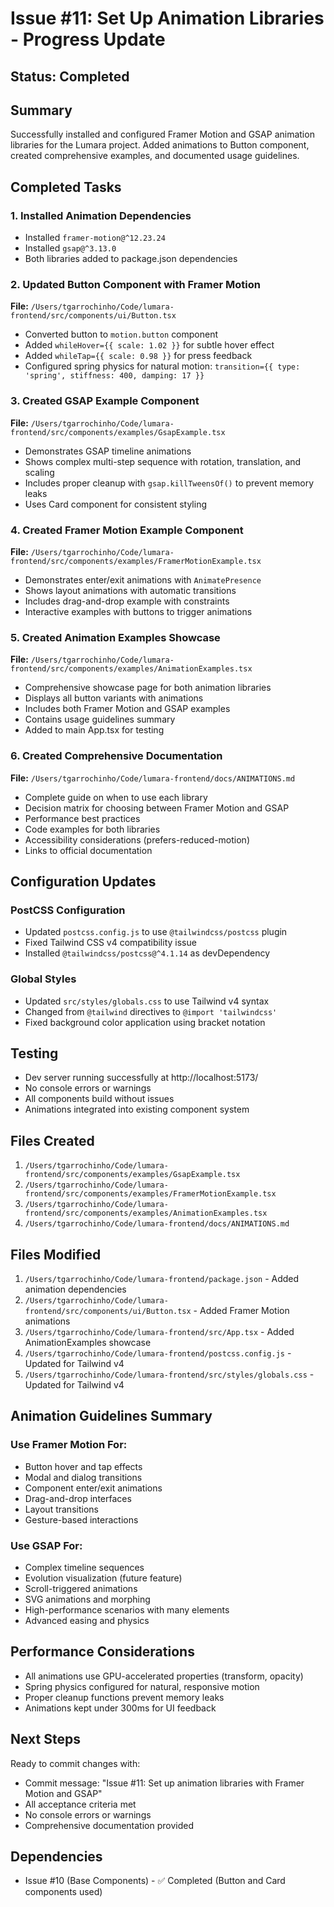 # Issue #11: Set Up Animation Libraries - Progress Update

## Status: Completed

## Summary
Successfully installed and configured Framer Motion and GSAP animation libraries for the Lumara project. Added animations to Button component, created comprehensive examples, and documented usage guidelines.

## Completed Tasks

### 1. Installed Animation Dependencies
- Installed `framer-motion@^12.23.24`
- Installed `gsap@^3.13.0`
- Both libraries added to package.json dependencies

### 2. Updated Button Component with Framer Motion
**File:** `/Users/tgarrochinho/Code/lumara-frontend/src/components/ui/Button.tsx`
- Converted button to `motion.button` component
- Added `whileHover={{ scale: 1.02 }}` for subtle hover effect
- Added `whileTap={{ scale: 0.98 }}` for press feedback
- Configured spring physics for natural motion: `transition={{ type: 'spring', stiffness: 400, damping: 17 }}`

### 3. Created GSAP Example Component
**File:** `/Users/tgarrochinho/Code/lumara-frontend/src/components/examples/GsapExample.tsx`
- Demonstrates GSAP timeline animations
- Shows complex multi-step sequence with rotation, translation, and scaling
- Includes proper cleanup with `gsap.killTweensOf()` to prevent memory leaks
- Uses Card component for consistent styling

### 4. Created Framer Motion Example Component
**File:** `/Users/tgarrochinho/Code/lumara-frontend/src/components/examples/FramerMotionExample.tsx`
- Demonstrates enter/exit animations with `AnimatePresence`
- Shows layout animations with automatic transitions
- Includes drag-and-drop example with constraints
- Interactive examples with buttons to trigger animations

### 5. Created Animation Examples Showcase
**File:** `/Users/tgarrochinho/Code/lumara-frontend/src/components/examples/AnimationExamples.tsx`
- Comprehensive showcase page for both animation libraries
- Displays all button variants with animations
- Includes both Framer Motion and GSAP examples
- Contains usage guidelines summary
- Added to main App.tsx for testing

### 6. Created Comprehensive Documentation
**File:** `/Users/tgarrochinho/Code/lumara-frontend/docs/ANIMATIONS.md`
- Complete guide on when to use each library
- Decision matrix for choosing between Framer Motion and GSAP
- Performance best practices
- Code examples for both libraries
- Accessibility considerations (prefers-reduced-motion)
- Links to official documentation

## Configuration Updates

### PostCSS Configuration
- Updated `postcss.config.js` to use `@tailwindcss/postcss` plugin
- Fixed Tailwind CSS v4 compatibility issue
- Installed `@tailwindcss/postcss@^4.1.14` as devDependency

### Global Styles
- Updated `src/styles/globals.css` to use Tailwind v4 syntax
- Changed from `@tailwind` directives to `@import 'tailwindcss'`
- Fixed background color application using bracket notation

## Testing
- Dev server running successfully at http://localhost:5173/
- No console errors or warnings
- All components build without issues
- Animations integrated into existing component system

## Files Created
1. `/Users/tgarrochinho/Code/lumara-frontend/src/components/examples/GsapExample.tsx`
2. `/Users/tgarrochinho/Code/lumara-frontend/src/components/examples/FramerMotionExample.tsx`
3. `/Users/tgarrochinho/Code/lumara-frontend/src/components/examples/AnimationExamples.tsx`
4. `/Users/tgarrochinho/Code/lumara-frontend/docs/ANIMATIONS.md`

## Files Modified
1. `/Users/tgarrochinho/Code/lumara-frontend/package.json` - Added animation dependencies
2. `/Users/tgarrochinho/Code/lumara-frontend/src/components/ui/Button.tsx` - Added Framer Motion animations
3. `/Users/tgarrochinho/Code/lumara-frontend/src/App.tsx` - Added AnimationExamples showcase
4. `/Users/tgarrochinho/Code/lumara-frontend/postcss.config.js` - Updated for Tailwind v4
5. `/Users/tgarrochinho/Code/lumara-frontend/src/styles/globals.css` - Updated for Tailwind v4

## Animation Guidelines Summary

### Use Framer Motion For:
- Button hover and tap effects
- Modal and dialog transitions
- Component enter/exit animations
- Drag-and-drop interfaces
- Layout transitions
- Gesture-based interactions

### Use GSAP For:
- Complex timeline sequences
- Evolution visualization (future feature)
- Scroll-triggered animations
- SVG animations and morphing
- High-performance scenarios with many elements
- Advanced easing and physics

## Performance Considerations
- All animations use GPU-accelerated properties (transform, opacity)
- Spring physics configured for natural, responsive motion
- Proper cleanup functions prevent memory leaks
- Animations kept under 300ms for UI feedback

## Next Steps
Ready to commit changes with:
- Commit message: "Issue #11: Set up animation libraries with Framer Motion and GSAP"
- All acceptance criteria met
- No console errors or warnings
- Comprehensive documentation provided

## Dependencies
- Issue #10 (Base Components) - ✅ Completed (Button and Card components used)
